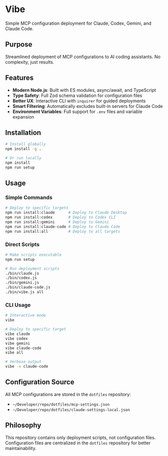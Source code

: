 # Vibe

Simple MCP configuration deployment for Claude, Codex, Gemini, and Claude Code.

## Purpose

Streamlined deployment of MCP configurations to AI coding assistants. No complexity, just results.

## Features

- **Modern Node.js**: Built with ES modules, async/await, and TypeScript
- **Type Safety**: Full Zod schema validation for configuration files
- **Better UX**: Interactive CLI with `inquirer` for guided deployments
- **Smart Filtering**: Automatically excludes built-in servers for Claude Code
- **Environment Variables**: Full support for `.env` files and variable expansion

## Installation

```bash
# Install globally
npm install -g .

# Or run locally
npm install
npm run setup
```

## Usage

### Simple Commands

```bash
# Deploy to specific targets
npm run install:claude      # Deploy to Claude Desktop
npm run install:codex       # Deploy to Codex CLI
npm run install:gemini      # Deploy to Gemini
npm run install:claude-code # Deploy to Claude Code
npm run install:all         # Deploy to all targets
```

### Direct Scripts

```bash
# Make scripts executable
npm run setup

# Run deployment scripts
./bin/claude.js
./bin/codex.js
./bin/gemini.js
./bin/claude-code.js
./bin/vibe.js all
```

### CLI Usage

```bash
# Interactive mode
vibe

# Deploy to specific target
vibe claude
vibe codex
vibe gemini
vibe claude-code
vibe all

# Verbose output
vibe -v claude-code
```

## Configuration Source

All MCP configurations are stored in the `dotfiles` repository:

- `~/Developer/repo/dotfiles/mcp-settings.json`
- `~/Developer/repo/dotfiles/claude-settings-local.json`

## Philosophy

This repository contains only deployment scripts, not configuration files.
Configuration files are centralized in the `dotfiles` repository for better maintainability.
